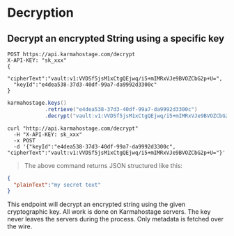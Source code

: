 # Decryption

## Decrypt an encrypted String using a specific key

```http
POST https://api.karmahostage.com/decrypt
X-API-KEY: "sk_xxx"
{
  "cipherText":"vault:v1:VVDSf5jsM1xCtgQEjwq/i5+mIMRxVJe9BVOZCbG2p+U=",
  "keyId":"e4dea538-37d3-40df-99a7-da9992d3300c"
}
```

```java
karmahostage.keys()
            .retrieve("e4dea538-37d3-40df-99a7-da9992d3300c")
            .decrypt("vault:v1:VVDSf5jsM1xCtgQEjwq/i5+mIMRxVJe9BVOZCbG2p+U=")
```

```shell
curl "http://api.karmahostage.com/decrypt"
  -H "X-API-KEY: sk_xxx"
  -x POST
  -d '{"keyId":"e4dea538-37d3-40df-99a7-da9992d3300c", "cipherText":"vault:v1:VVDSf5jsM1xCtgQEjwq/i5+mIMRxVJe9BVOZCbG2p+U="}'
```

> The above command returns JSON structured like this:

```json
{
  "plainText":"my secret text"
}
```

This endpoint will decrypt an encrypted string using the given cryptographic key. All work is done on Karmahostage servers. The key never leaves the servers during the process. Only metadata is fetched over the wire.
